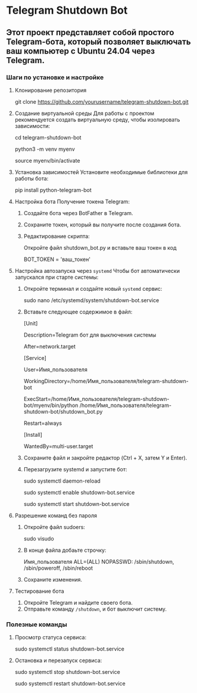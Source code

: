 # Telegram Shutdown Bot
## Этот проект представляет собой простого Telegram-бота, который позволяет выключать ваш компьютер с Ubuntu 24.04 через Telegram.

### Шаги по установке и настройке
1. Клонирование репозитория

    git clone https://github.com/yourusername/telegram-shutdown-bot.git

2. Создание виртуальной среды
    Для работы с проектом рекомендуется создать виртуальную среду, чтобы изолировать зависимости:

    cd telegram-shutdown-bot
    
    python3 -m venv myenv
    
    source myenv/bin/activate

3. Установка зависимостей
    Установите необходимые библиотеки для работы бота:

    pip install python-telegram-bot

4. Настройка бота
    Получение токена Telegram:

    1. Создайте бота через BotFather в Telegram.
    2. Сохраните токен, который вы получите после создания бота.
    3. Редактирование скрипта:

        Откройте файл shutdown_bot.py и вставьте ваш токен в код

        BOT_TOKEN = 'ваш_токен'

5. Настройка автозапуска через ` systemd `
    Чтобы бот автоматически запускался при старте системы:
    1. Откройте терминал и создайте новый ` systemd ` сервис:
    
        sudo nano /etc/systemd/system/shutdown-bot.service

    2. Вставьте следующее содержимое в файл:

        
        [Unit]
        
        Description=Telegram бот для выключения системы
        
        After=network.target

        [Service]
        
        User=Имя_пользователя
        
        WorkingDirectory=/home/Имя_пользователя/telegram-shutdown-bot
        
        ExecStart=/home/Имя_пользователя/telegram-shutdown-bot/myenv/bin/python /home/Имя_пользователя/telegram-shutdown-bot/shutdown_bot.py
        
        Restart=always

        [Install]
        
        WantedBy=multi-user.target


    3. Сохраните файл и закройте редактор (Ctrl + X, затем Y и Enter).

    4. Перезагрузите systemd и запустите бот:

        sudo systemctl daemon-reload
        
        sudo systemctl enable shutdown-bot.service
        
        sudo systemctl start shutdown-bot.service

6. Разрешение команд без пароля
    
    1. Откройте файл sudoers:

        sudo visudo

    2. В конце файла добаьте строчку:

        Имя_пользователя ALL=(ALL) NOPASSWD: /sbin/shutdown, /sbin/poweroff, /sbin/reboot

    3. Сохраните изменения.
    
7. Тестирование бота
    1. Откройте Telegram и найдите своего бота.
    2. Отправьте команду ` /shutdown `, и бот выключит систему.

### Полезные команды
1. Просмотр статуса сервиса:

    sudo systemctl status shutdown-bot.service

2. Остановка и перезапуск сервиса:

    sudo systemctl stop shutdown-bot.service
    
    sudo systemctl restart shutdown-bot.service
